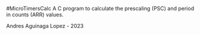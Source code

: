 #MicroTimersCalc 
A C program to calculate the prescaling (PSC) and period in counts (ARR) values. 

Andres Aguinaga Lopez - 2023
